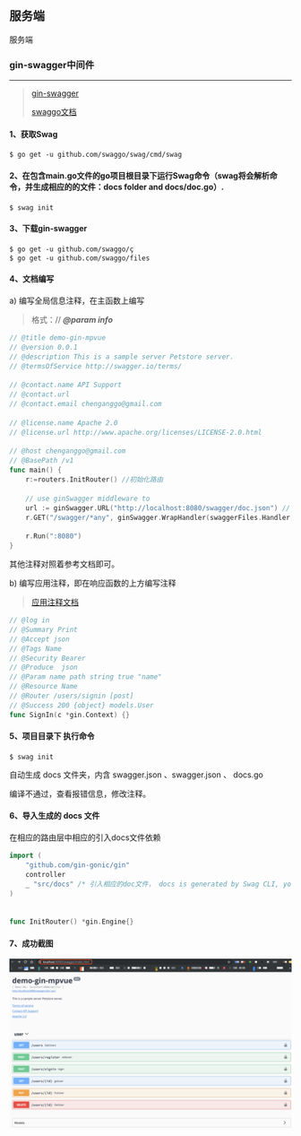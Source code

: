 ## 服务端

服务端 


### gin-swagger中间件

---

>[gin-swagger](https://github.com/swaggo/gin-swagger)
>
>[swaggo文档](https://swaggo.github.io/swaggo.io/declarative_comments_format/general_api_info.html)

#### 1、获取Swag
```shell script
$ go get -u github.com/swaggo/swag/cmd/swag
```
#### 2、在包含main.go文件的go项目根目录下运行Swag命令（swag将会解析命令，并生成相应的的文件：docs folder and docs/doc.go）.
```shell script
$ swag init
```
#### 3、下载gin-swagger
 ```shell script
$ go get -u github.com/swaggo/ç
$ go get -u github.com/swaggo/files
```
#### 4、文档编写
a) 编写全局信息注释，在主函数上编写
> 格式：// ***@param info***
```go
// @title demo-gin-mpvue
// @version 0.0.1
// @description This is a sample server Petstore server.
// @termsOfService http://swagger.io/terms/

// @contact.name API Support
// @contact.url
// @contact.email chenganggo@gmail.com

// @license.name Apache 2.0
// @license.url http://www.apache.org/licenses/LICENSE-2.0.html

// @host chenganggo@gmail.com
// @BasePath /v1
func main() {
	r:=routers.InitRouter() //初始化路由

	// use ginSwagger middleware to
	url := ginSwagger.URL("http://localhost:8080/swagger/doc.json") // The url pointing to API definition
	r.GET("/swagger/*any", ginSwagger.WrapHandler(swaggerFiles.Handler, url))

	r.Run(":8080")
}
```
其他注释对照着参考文档即可。

b) 编写应用注释，即在响应函数的上方编写注释
> [应用注释文档](https://swaggo.github.io/swaggo.io/declarative_comments_format/api_operation.html)
```go
// @log in
// @Summary Print
// @Accept json
// @Tags Name
// @Security Bearer
// @Produce  json
// @Param name path string true "name"
// @Resource Name
// @Router /users/signin [post]
// @Success 200 {object} models.User
func SignIn(c *gin.Context) {}
```
#### 5、项目目录下 执行命令
```shell script
$ swag init
```
自动生成 docs 文件夹，内含 swagger.json 、swagger.json 、 docs.go

编译不通过，查看报错信息，修改注释。
#### 6、导入生成的 docs 文件
在相应的路由层中相应的引入docs文件依赖
```go
import (
	"github.com/gin-gonic/gin"
	controller
	_ "src/docs" /* 引入相应的doc文件， docs is generated by Swag CLI, you have to import it.doc files */ 
)


func InitRouter() *gin.Engine{}
```
#### 7、成功截图
 ![截图](./docs/readmefile/screenshot.png "截图")